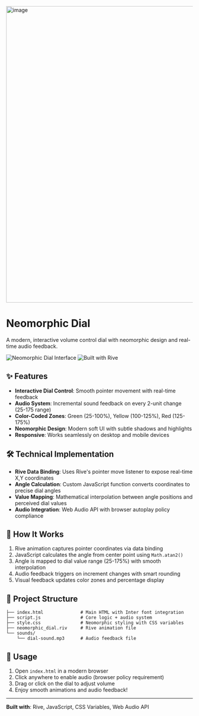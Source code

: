 <img width="680" height="799" alt="image" src="https://github.com/user-attachments/assets/7079133e-9d72-4232-84fe-e90ea7146bc7" />

# Neomorphic Dial

A modern, interactive volume control dial with neomorphic design and real-time audio feedback.

![Neomorphic Dial Interface](https://img.shields.io/badge/Style-Neomorphic-blueviolet) ![Built with Rive](https://img.shields.io/badge/Built%20with-Rive-ff6b6b)

## ✨ Features

- **Interactive Dial Control**: Smooth pointer movement with real-time feedback
- **Audio System**: Incremental sound feedback on every 2-unit change (25-175 range)  
- **Color-Coded Zones**: Green (25-100%), Yellow (100-125%), Red (125-175%)
- **Neomorphic Design**: Modern soft UI with subtle shadows and highlights
- **Responsive**: Works seamlessly on desktop and mobile devices

## 🛠️ Technical Implementation

- **Rive Data Binding**: Uses Rive's pointer move listener to expose real-time X,Y coordinates
- **Angle Calculation**: Custom JavaScript function converts coordinates to precise dial angles
- **Value Mapping**: Mathematical interpolation between angle positions and perceived dial values
- **Audio Integration**: Web Audio API with browser autoplay policy compliance

## 🚀 How It Works

1. Rive animation captures pointer coordinates via data binding
2. JavaScript calculates the angle from center point using `Math.atan2()`
3. Angle is mapped to dial value range (25-175%) with smooth interpolation  
4. Audio feedback triggers on increment changes with smart rounding
5. Visual feedback updates color zones and percentage display

## 📁 Project Structure

```
├── index.html              # Main HTML with Inter font integration
├── script.js               # Core logic + audio system
├── style.css               # Neomorphic styling with CSS variables  
├── neomorphic_dial.riv     # Rive animation file
└── sounds/
    └── dial-sound.mp3      # Audio feedback file
```

## 🎯 Usage

1. Open `index.html` in a modern browser
2. Click anywhere to enable audio (browser policy requirement)
3. Drag or click on the dial to adjust volume
4. Enjoy smooth animations and audio feedback!

---

**Built with**: Rive, JavaScript, CSS Variables, Web Audio API
